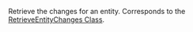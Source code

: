 Retrieve the changes for an entity. 
Corresponds to the [RetrieveEntityChanges Class](https://msdn.microsoft.com/library/microsoft.xrm.sdk.messages.retrieveentitychangesrequest.aspx).
